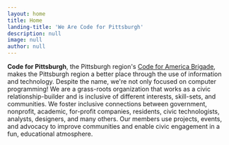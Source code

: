 ```yaml
---
layout: home
title: Home
landing-title: 'We Are Code for Pittsburgh'
description: null
image: null
author: null
---
```


**Code for Pittsburgh**, the Pittsburgh region's [Code for America Brigade](https://www.codeforamerica.org/), makes the Pittsburgh region a better place through the use of information and technology. Despite the name, we're not only focused on computer programming! We are a grass-roots organization that works as a civic relationship-builder and is inclusive of different interests, skill-sets, and communities. We foster inclusive connections between government, nonprofit, academic, for-profit companies, residents, civic technologists, analysts, designers, and many others. Our members use projects, events, and advocacy to improve communities and enable civic engagement in a fun, educational atmosphere.
